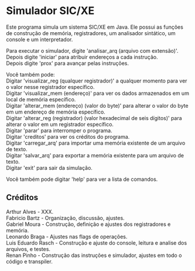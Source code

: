 # Simulador SIC/XE
Este programa simula um sistema SIC/XE em Java. Ele possui as funções de construção de memória, registradores, um analisador sintático, um console e um interpretador.

Para executar o simulador, digite 'analisar_arq (arquivo com extensão)'.  
Depois digite 'iniciar' para atribuir endereços a cada instrução.  
Depois digite 'prox' para avançar pelas instruções.

Você também pode:  
Digitar 'visualizar_reg (qualquer registrador)' a qualquer momento para ver o valor nesse registrador específico.  
Digitar 'visualizar_mem (endereço)' para ver os dados armazenados em um local de memória específico.  
Digitar 'alterar_mem (endereço) (valor do byte)' para alterar o valor do byte em um endereço de memória específico.  
Digitar 'alterar_reg (registrador) (valor hexadecimal de seis dígitos)' para alterar o valor em um registrador específico.  
Digitar 'parar' para interromper o programa.  
Digitar 'creditos' para ver os créditos do programa.  
Digitar 'carregar_arq' para importar uma memória existente de um arquivo de texto.  
Digitar 'salvar_arq' para exportar a memória existente para um arquivo de texto.  
Digitar 'exit' para sair da simulação.

Você também pode digitar 'help' para ver a lista de comandos.

## Créditos
Arthur Alves - XXX.  
Fabricio Bartz - Organização, discussão, ajustes.  
Gabriel Moura - Construção, definição e ajustes dos registradores e memória.  
Leonardo Braga - Ajustes nas flags de operações.  
Luis Eduardo Rasch - Construção e ajuste do console, leitura e analise dos arquivos, e testes.  
Renan Pinho - Construção das instruções e simulador, ajustes em todo o código e transpiler.